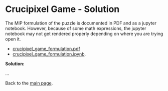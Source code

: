 # Crucipixel Game - Solution

The MIP formulation of the puzzle is documented in PDF and as a jupyter notebook. 
However, because of some math expressions, the jupyter notebook may not get rendered properly 
depending on where you are trying open it.

- [crucipixel_game_formulation.pdf]()
- [crucipixel_game_formulation.ipynb](crucipixel_game_formulation.ipynb).

**Solution:**

...

Back to the [main page](../../README.md).